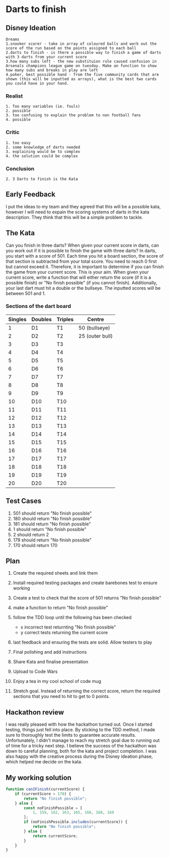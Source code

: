 # Darts to finish

## Disney Ideation
    Dreams
    1.snooker scorer - take in array of coloured balls and work out the score of the run based on the points assigned to each ball
    2.darts to finish - is there a possible way to finish a game of darts with 3 darts from your current score
    3.how many subs left - the new substituion rule caused confusion in Arsenals champions league game on tuesday. Make an function to show how many subs and breaks in play are left
    4.poker, best possible hand - from the five community cards that are shown (this will be inputted as arrays), what is the best two cards you could have in your hand.

### Realist
    1. Too many variables (ie. fouls)
    2. possible
    3. too confusing to explain the problem to non football fans
    4. possible

### Critic
    1. too easy
    2. some knowledge of darts needed
    3. explaining would be to complex
    4. the solution could be complex

### Conclusion
    2. 3 Darts to finish is the Kata


## Early Feedback
I put the ideas to my team and they agreed that this will be a possible kata, however I will need to expain the scoring systems of darts in the kata description.
They think that this will be a simple problem to tackle.

## The Kata

Can you finish in three darts? When given your current score in darts, can you work out if it is possible to finish the game with three darts? In darts, you start with a score of 501. Each time you hit a board section, the score of that section is subtracted from your total score. You need to reach 0 first but cannot exceed it. Therefore, it is important to determine if you can finish the game from your current score. This is your aim. When given your current score, write a function that will either return the score (if it is a possible finish) or "No finish possible" (if you cannot finish). Additionally, your last dart must hit a double or the bullseye. The inputted scores will be between 501 and 1.

### Sections of the dart board

| Singles | Doubles | Triples | Centre |
| ------- | ------- | ------- | -------- |
| 1       | D1      | T1      | 50 (bullseye) |
| 2       | D2      | T2      | 25 (outer bull) |
| 3       | D3      | T3      |
| 4       | D4      | T4      |
| 5       | D5      | T5      |
| 6       | D6      | T6      |
| 7       | D7      | T7      |
| 8       | D8      | T8      |
| 9       | D9      | T9      |
| 10      | D10     | T10     |
| 11      | D11     | T11     |
| 12      | D12     | T12     |
| 13      | D13     | T13     |
| 14      | D14     | T14     |
| 15      | D15     | T15     |
| 16      | D16     | T16     |
| 17      | D17     | T17     |
| 18      | D18     | T18     |
| 19      | D19     | T19     |
| 20      | D20     | T20     |

## Test Cases

1. 501 should return "No finish possible"
2. 180 should return "No finish possible"
3. 181 should return "No finish possible"
4. 1 should return "No finish possible"
5. 2 should return 2
6. 179 should return "No finish possible"
7. 170 should return 170

## Plan
1. Create the required sheets and link them
2. Install required testing packages and create barebones test to ensure working
3. Create a test to check that the score of 501 returns "No finish possible"
4. make a function to return "No finish possible"
5. follow the TDD loop until the following has been checked
     - x incorrect test returnting "No finish possible"
     - y correct tests returning the current score
6. last feedback and ensuring the tests are solid. Allow testers to play
7. Final polishing and add instructions
8. Share Kata and finalise presentation
9. Upload to Code Wars
10. Enjoy a tea in my cool school of code mug

11. Stretch goal. Instead of returning the correct score, return the required sections that you need to hit to get to 0 points.

## Hackathon review

I was really pleased with how the hackathon turned out. Once I started testing, things just fell into place. By sticking to the TDD method, I made sure to thoroughly test the limits to guarantee accurate results. Unfortunately, I didn't manage to reach my stretch goal due to running out of time for a tricky next step. I believe the success of the hackathon was down to careful planning, both for the kata and project completion. I was also happy with the creative process during the Disney ideation phase, which helped me decide on the kata.

## My working solution

```javascript
function canIFinish(currentScore) {
    if (currentScore > 170) {
        return "No finish possible";
    } else {
        const noFinishPossible = [
            1, 159, 162, 163, 165, 166, 168, 169
        ];
        if (noFinishPossible.includes(currentScore)) {
            return "No finish possible";
        } else {
            return currentScore;
        }
    }
}






